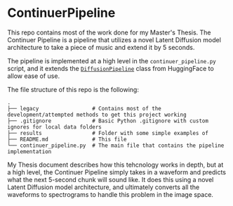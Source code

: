 # ContinuerPipeline
This repo contains most of the work done for my Master's Thesis. The Continuer Pipeline is a pipeline that utilizes a novel Latent Diffusion model architecture to take a piece of music and extend it by 5 seconds. 

The pipeline is implemented at a high level in the `continuer_pipeline.py` script, and it extends the [`DiffusionPipeline`](https://huggingface.co/docs/diffusers/v0.17.1/en/api/diffusion_pipeline#diffusers.DiffusionPipeline) class from HuggingFace to allow ease of use. 

The file structure of this repo is the following:
```
.
├── legacy                 # Contains most of the development/attempted methods to get this project working
├── .gitignore             # Basic Python .gitignore with custom ignores for local data folders
├── results                # Folder with some simple examples of           
├── README.md              # This file
└── continuer_pipeline.py  # The main file that contains the pipeline implementation
```

My Thesis document describes how this tehcnology works in depth, but at a high level, the Continuer Pipeline simply takes in a waveform and predicts what the next 5-second chunk will sound like. It does this using a novel Latent Diffusion model architecture, and ultimately converts all the waveforms to spectrograms to handle this problem in the image space. 
